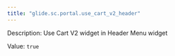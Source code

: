 ```yaml
---
title: "glide.sc.portal.use_cart_v2_header"
---
```


Description: Use Cart V2 widget in Header Menu widget

Value: `true`